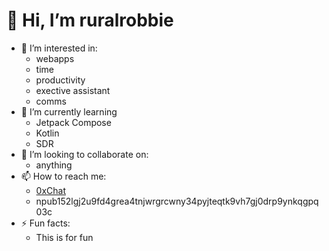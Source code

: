 # 👋 Hi, I’m ruralrobbie
- 👀 I’m interested in:
  - webapps
  - time
  - productivity
  - exective assistant
  - comms
- 🌱 I’m currently learning
    - Jetpack Compose
    - Kotlin
    - SDR
- 💞️ I’m looking to collaborate on:
    - anything
- 📫 How to reach me:
  - [0xChat](https://github.com/0xchat-app)
  - npub152lgj2u9fd4grea4tnjwrgrcwny34pyjteqtk9vh7gj0drp9ynkqgpq03c
- ⚡ Fun facts:
    - This is for fun
